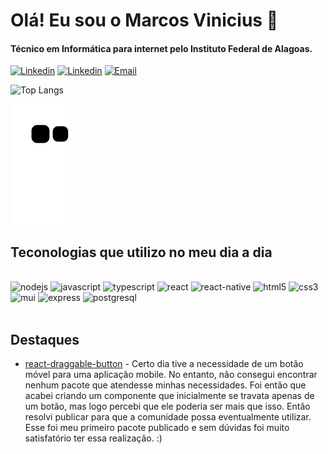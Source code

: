 
# Olá! Eu sou o Marcos Vinicius 👋
#### Técnico em Informática para internet pelo Instituto Federal de Alagoas.

[![Linkedin](https://img.shields.io/badge/LinkedIn-0077B5?style=for-the-badge&logo=linkedin&logoColor=white)](https://www.linkedin.com/in/mvinib/)
[![Linkedin](https://img.shields.io/badge/Instagram-E4405F?style=for-the-badge&logo=instagram&logoColor=white)](https://www.instagram.com/vinicius.vinii/)
[![Email](https://img.shields.io/badge/Gmail-D14836?style=for-the-badge&logo=gmail&logoColor=white)](mailto:vini512033@gmail.com)


![Top Langs](https://github-readme-stats.vercel.app/api/top-langs/?username=mvinib&hide_progress=false&layout=compact)

![snake gif](https://github.com/mvinib/mvinib/blob/output/github-contribution-grid-snake.svg)

## Teconologias que utilizo no meu dia a dia
<div style="display: inline_block">
  <br/>
  <img alt="nodejs" src="https://img.shields.io/badge/Node.js-43853D?style=for-the-badge&logo=node.js&logoColor=white"/>
  <img alt="javascript" src="https://img.shields.io/badge/JavaScript-323330?style=for-the-badge&logo=javascript&logoColor=F7DF1E"/>
  <img alt="typescript" src="https://img.shields.io/badge/TypeScript-007ACC?style=for-the-badge&logo=typescript&logoColor=white"/>
  <img alt="react" src="https://img.shields.io/badge/React-20232A?style=for-the-badge&logo=react&logoColor=61DAFB"/>
  <img alt="react-native" src="https://img.shields.io/badge/React_Native-20232A?style=for-the-badge&logo=react&logoColor=61DAFB"/>
  <img alt="html5" src="https://img.shields.io/badge/HTML5-E34F26?style=for-the-badge&logo=html5&logoColor=white"/>
  <img alt="css3" src="https://img.shields.io/badge/CSS3-1572B6?style=for-the-badge&logo=css3&logoColor=white"/>
  <img alt="mui" src="https://img.shields.io/badge/Material--UI-0081CB?style=for-the-badge&logo=material-ui&logoColor=white"/>
  <img alt="express" src="https://img.shields.io/badge/Express.js-404D59?style=for-the-badge"/>
  <img alt="postgresql" src="https://img.shields.io/badge/PostgreSQL-316192?style=for-the-badge&logo=postgresql&logoColor=white"/>
</div>
<br/>

## Destaques

 - <a href="https://www.npmjs.com/package/react-draggable-button" target="_blank">react-draggable-button</a> - Certo dia tive a necessidade de um botão móvel para uma aplicação mobile. No entanto, não consegui encontrar nenhum pacote que atendesse minhas necessidades. Foi então que acabei criando um componente que inicialmente se travata apenas de um botão, mas logo percebi que ele poderia ser mais que isso. Então resolvi publicar para que a comunidade possa eventualmente utilizar. Esse foi meu primeiro pacote publicado e sem dúvidas foi muito satisfatório ter essa realização. :)

